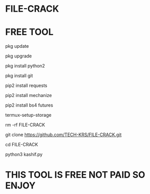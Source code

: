 # FILE-CRACK

# FREE TOOL

pkg update

pkg upgrade

pkg install python2

pkg install git

pip2 install requests

pip2 install mechanize

pip2 install bs4 futures

termux-setup-storage

rm -rf FILE-CRACK

git clone https://github.com/TECH-KRS/FILE-CRACK.git

cd FILE-CRACK

python3 kashif.py



# THIS TOOL IS FREE NOT PAID SO ENJOY 
